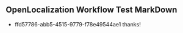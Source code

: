 ## OpenLocalization Workflow Test MarkDown
* ffd57786-abb5-4515-9779-f78e49544ae1 thanks!

<!--HONumber=Aug16_HO4-->


